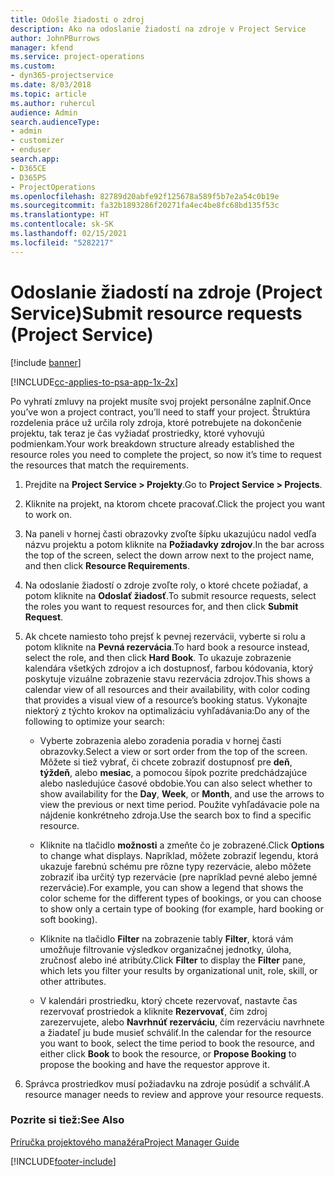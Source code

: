 ```yaml
---
title: Odošle žiadosti o zdroj
description: Ako na odoslanie žiadostí na zdroje v Project Service
author: JohnPBurrows
manager: kfend
ms.service: project-operations
ms.custom:
- dyn365-projectservice
ms.date: 8/03/2018
ms.topic: article
ms.author: ruhercul
audience: Admin
search.audienceType:
- admin
- customizer
- enduser
search.app:
- D365CE
- D365PS
- ProjectOperations
ms.openlocfilehash: 82789d20abfe92f125678a589f5b7e2a54c0b19e
ms.sourcegitcommit: fa32b1893286f20271fa4ec4be8fc68bd135f53c
ms.translationtype: HT
ms.contentlocale: sk-SK
ms.lasthandoff: 02/15/2021
ms.locfileid: "5282217"
---
```

# <a name="submit-resource-requests-project-service"></a><span data-ttu-id="af0af-103">Odoslanie žiadostí na zdroje (Project Service)</span><span class="sxs-lookup"><span data-stu-id="af0af-103">Submit resource requests (Project Service)</span></span>

[!include [banner](../includes/psa-now-project-operations.md)]

[!INCLUDE[cc-applies-to-psa-app-1x-2x](../includes/cc-applies-to-psa-app-1x-2x.md)]

<span data-ttu-id="af0af-104">Po vyhratí zmluvy na projekt musíte svoj projekt personálne zaplniť.</span><span class="sxs-lookup"><span data-stu-id="af0af-104">Once you’ve won a project contract, you’ll need to staff your project.</span></span> <span data-ttu-id="af0af-105">Štruktúra rozdelenia práce už určila roly zdroja, ktoré potrebujete na dokončenie projektu, tak teraz je čas vyžiadať prostriedky, ktoré vyhovujú podmienkam.</span><span class="sxs-lookup"><span data-stu-id="af0af-105">Your work breakdown structure already established the resource roles you need to complete the project, so now it’s time to request the resources that match the requirements.</span></span>  
  
1.  <span data-ttu-id="af0af-106">Prejdite na **Project Service > Projekty**.</span><span class="sxs-lookup"><span data-stu-id="af0af-106">Go to **Project Service > Projects**.</span></span>  
  
2.  <span data-ttu-id="af0af-107">Kliknite na projekt, na ktorom chcete pracovať.</span><span class="sxs-lookup"><span data-stu-id="af0af-107">Click the project you want to work on.</span></span>  
  
3.  <span data-ttu-id="af0af-108">Na paneli v hornej časti obrazovky zvoľte šípku ukazujúcu nadol vedľa názvu projektu a potom kliknite na **Požiadavky zdrojov**.</span><span class="sxs-lookup"><span data-stu-id="af0af-108">In the bar across the top of the screen, select the down arrow next to the project name, and then click **Resource Requirements**.</span></span>  
  
4.  <span data-ttu-id="af0af-109">Na odoslanie žiadostí o zdroje zvoľte roly, o ktoré chcete požiadať, a potom kliknite na **Odoslať žiadosť**.</span><span class="sxs-lookup"><span data-stu-id="af0af-109">To submit resource requests, select the roles you want to request resources for, and then click **Submit Request**.</span></span>  
  
5.  <span data-ttu-id="af0af-110">Ak chcete namiesto toho prejsť k pevnej rezervácii, vyberte si rolu a potom kliknite na **Pevná rezervácia**.</span><span class="sxs-lookup"><span data-stu-id="af0af-110">To hard book a resource instead, select the role, and then click **Hard Book**.</span></span> <span data-ttu-id="af0af-111">To ukazuje zobrazenie kalendára všetkých zdrojov a ich dostupnosť, farbou kódovania, ktorý poskytuje vizuálne zobrazenie stavu rezervácia zdrojov.</span><span class="sxs-lookup"><span data-stu-id="af0af-111">This shows a calendar view of all resources and their availability, with color coding that provides a visual view of a resource’s booking status.</span></span> <span data-ttu-id="af0af-112">Vykonajte niektorý z týchto krokov na optimalizáciu vyhľadávania:</span><span class="sxs-lookup"><span data-stu-id="af0af-112">Do any of the following to optimize your search:</span></span>  
  
    -   <span data-ttu-id="af0af-113">Vyberte zobrazenia alebo zoradenia poradia v hornej časti obrazovky.</span><span class="sxs-lookup"><span data-stu-id="af0af-113">Select a view or sort order from the top of the screen.</span></span> <span data-ttu-id="af0af-114">Môžete si tiež vybrať, či chcete zobraziť dostupnosť pre **deň**, **týždeň**, alebo **mesiac**, a pomocou šípok pozrite predchádzajúce alebo nasledujúce časové obdobie.</span><span class="sxs-lookup"><span data-stu-id="af0af-114">You can also select whether to show availability for the **Day**, **Week**, or **Month**, and use the arrows to view the previous or next time period.</span></span> <span data-ttu-id="af0af-115">Použite vyhľadávacie pole na nájdenie konkrétneho zdroja.</span><span class="sxs-lookup"><span data-stu-id="af0af-115">Use the search box to find a specific resource.</span></span>  
  
    -   <span data-ttu-id="af0af-116">Kliknite na tlačidlo **možnosti** a zmeňte čo je zobrazené.</span><span class="sxs-lookup"><span data-stu-id="af0af-116">Click **Options** to change what displays.</span></span> <span data-ttu-id="af0af-117">Napríklad, môžete zobraziť legendu, ktorá ukazuje farebnú schému pre rôzne typy rezervácie, alebo môžete zobraziť iba určitý typ rezervácie (pre napríklad pevné alebo jemné rezervácie).</span><span class="sxs-lookup"><span data-stu-id="af0af-117">For example, you can show a legend that shows the color scheme for the different types of bookings, or you can choose to show only a certain type of booking (for example, hard booking or soft booking).</span></span>  
  
    -   <span data-ttu-id="af0af-118">Kliknite na tlačidlo **Filter** na zobrazenie tably **Filter**, ktorá vám umožňuje filtrovanie výsledkov organizačnej jednotky, úloha, zručnosť alebo iné atribúty.</span><span class="sxs-lookup"><span data-stu-id="af0af-118">Click **Filter** to display the **Filter** pane, which lets you filter your results by organizational unit, role, skill, or other attributes.</span></span>  
  
    -   <span data-ttu-id="af0af-119">V kalendári prostriedku, ktorý chcete rezervovať, nastavte čas rezervovať prostriedok a kliknite **Rezervovať**, čím zdroj zarezervujete, alebo **Navrhnúť rezerváciu**, čím rezerváciu navrhnete a žiadateľ ju bude musieť schváliť.</span><span class="sxs-lookup"><span data-stu-id="af0af-119">In the calendar for the resource you want to book, select the time period to book the resource, and either click **Book** to book the resource, or **Propose Booking** to propose the booking and have the requestor approve it.</span></span>  
  
6.  <span data-ttu-id="af0af-120">Správca prostriedkov musí požiadavku na zdroje posúdiť a schváliť.</span><span class="sxs-lookup"><span data-stu-id="af0af-120">A resource manager needs to review and approve your resource requests.</span></span>  
  
### <a name="see-also"></a><span data-ttu-id="af0af-121">Pozrite si tiež:</span><span class="sxs-lookup"><span data-stu-id="af0af-121">See Also</span></span>  
 [<span data-ttu-id="af0af-122">Príručka projektového manažéra</span><span class="sxs-lookup"><span data-stu-id="af0af-122">Project Manager Guide</span></span>](../psa/project-manager-guide.md)


[!INCLUDE[footer-include](../includes/footer-banner.md)]